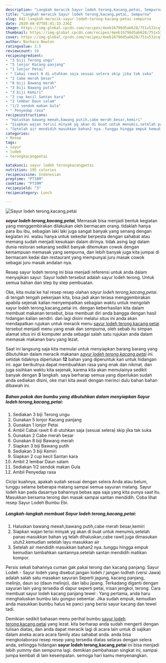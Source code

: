 ```yaml
---
description: "Langkah meracik Sayur lodeh terong,kacang,petai, Sempurna"
title: "Langkah meracik Sayur lodeh terong,kacang,petai, Sempurna"
slug: 842-langkah-meracik-sayur-lodeh-terong-kacang-petai-sempurna
date: 2020-08-07T05:41:33.236Z
image: https://img-global.cpcdn.com/recipes/4eeb16796d5ab628/751x532cq70/sayur-lodeh-terongkacangpetai-foto-resep-utama.jpg
thumbnail: https://img-global.cpcdn.com/recipes/4eeb16796d5ab628/751x532cq70/sayur-lodeh-terongkacangpetai-foto-resep-utama.jpg
cover: https://img-global.cpcdn.com/recipes/4eeb16796d5ab628/751x532cq70/sayur-lodeh-terongkacangpetai-foto-resep-utama.jpg
author: Barbara Newton
ratingvalue: 3.5
reviewcount: 10
recipeingredient:
- "3 biji Terong ungu"
- "5 lonjor Kacang panjang"
- "1 lonjor Petai"
- " Cabai rawit 6 di utuhkan saja sesuai selera skip jika tak suka"
- "2 Cabe merah besar"
- "8 biji Bawang merah"
- "3 biji Bawang putih"
- "3 biji Kemiri"
- "2 cup kecil Santan kara"
- "2 lembar Daun salam"
- "1/2 sendok makan Gula"
- " Penyedap rasa"
recipeinstructions:
- "Haluskan bawang meeah,bawang putih,cabe merah besar,kemiri"
- "Siapkan wajan terisi minyak yg akan di buat untuk menumis,setelah panas masukkan bahan yg telah dihaluskan,cabe rawit juga dimasukan utuh2.kemudian setelah layu masukkan air"
- "Setelah air mendidih masukkan bahan2 nya..tunggu hingga empuk kemudian tambahkan santannya.setelah santan mendidih matikan kompor."
categories:
- Resep
tags:
- sayur
- lodeh
- terongkacangpetai

katakunci: sayur lodeh terongkacangpetai 
nutrition: 195 calories
recipecuisine: Indonesian
preptime: "PT16M"
cooktime: "PT39M"
recipeyield: "3"
recipecategory: Lunch

---
```



![Sayur lodeh terong,kacang,petai](https://img-global.cpcdn.com/recipes/4eeb16796d5ab628/751x532cq70/sayur-lodeh-terongkacangpetai-foto-resep-utama.jpg)

<b><i>sayur lodeh terong,kacang,petai</i></b>, Memasak bisa menjadi bentuk kegiatan yang menggembirakan dilakukan oleh bermacam orang. tidaklah hanya para ibu ibu, sebagian laki laki juga sangat banyak yang senang dengan kegiatan ini. walau hanya untuk sekedar berpesta dengan sahabat atau memang sudah menjadi kesukaan dalam dirinya. tidak asing lagi dalam dunia restoran sekarang sedikit banyak ditemukan cowok dengan kemampuan memasak yang sempurna, dan lebih banyak juga kita jumpai di bermacam kedai dan restaurant yang mempunyai juru masak cowok sebagai juru masak andalan nya.

Resep sayur lodeh terong ini bisa menjadi referensi untuk anda dalam menyajikan sayur. Sayur lodeh tersebut adalah sayur lodeh terong. Untuk semua bahan dan step by step pembuatan.

Oke, kita mulai ke hal resep resep olahan <i>sayur lodeh terong,kacang,petai</i>. di tengah tengah pekerjaan kita, bisa jadi akan terasa menggembirakan apabila sejenak kalian menyempatkan sebagian waktu untuk mengolah sayur lodeh terong,kacang,petai ini. dengan keberhasilan kita dalam membuat makanan tersebut, bisa membuat diri anda bangga dengan hasil hidangan kalian sendiri. dan lagi disini melalui situs ini anda akan mendapatkan rujukan untuk meracik menu <u>sayur lodeh terong,kacang,petai</u> tersebut menjadi menu yang enak dan sempurna, oleh sebab itu simpan alamat situs ini di komputer anda sebagai salah satu rujukan anda dalam memasak makanan baru yang lezat.


Saat ini langsung saja kita memulai untuk menyiapkan barang barang yang dibutuhkan dalam meracik makanan <u><i>sayur lodeh terong,kacang,petai</i></u> ini. setidak tidaknya diperlukan <b>12</b> bahan yang diperuntuk kan untuk hidangan ini. agar berikutnya dapat membuahkan rasa yang enak dan nikmat. dan juga sisihkan waktu kita sejenak, karena kita akan memulainya sedikit banyak dengan <b>3</b> langkah. saya berharap semua yang diperlukan sudah anda sediakan disini, oke mari kita awali dengan merinci dulu bahan bahan dibawah ini.

<!--inarticleads1-->

##### Bahan pokok dan bumbu yang dibutuhkan dalam menyiapkan Sayur lodeh terong,kacang,petai:

1. Sediakan 3 biji Terong ungu
1. Gunakan 5 lonjor Kacang panjang
1. Gunakan 1 lonjor Petai
1. Ambil  Cabai rawit 6 di utuhkan saja (sesuai selera) skip jika tak suka
1. Gunakan 2 Cabe merah besar
1. Gunakan 8 biji Bawang merah
1. Siapkan 3 biji Bawang putih
1. Sediakan 3 biji Kemiri
1. Siapkan 2 cup kecil Santan kara
1. Ambil 2 lembar Daun salam
1. Sediakan 1/2 sendok makan Gula
1. Ambil  Penyedap rasa


Cicipi kuahnya, apakah sudah sesuai dengan selera Anda atau belum, tunggu selama beberapa matang sampai semua sayuran matang. Sayur lodeh kan pada dasarnya bahannya bebas apa saja yang kita punya saat itu. Masukkan bersama terong dan masak sampai santan mendidih. Coba lihat resep Sayur Lodeh Bumbu Ebi. 

<!--inarticleads2-->

##### Langkah-langkah membuat Sayur lodeh terong,kacang,petai:

1. Haluskan bawang meeah,bawang putih,cabe merah besar,kemiri
1. Siapkan wajan terisi minyak yg akan di buat untuk menumis,setelah panas masukkan bahan yg telah dihaluskan,cabe rawit juga dimasukan utuh2.kemudian setelah layu masukkan air
1. Setelah air mendidih masukkan bahan2 nya..tunggu hingga empuk kemudian tambahkan santannya.setelah santan mendidih matikan kompor.


Persis sekali bahannya cuman gak pakai terong dan kacang panjang. Sayur Lodeh - Sayur lodeh yang disebut jangan lodeh / jangan lodheh (versi Jawa) adalah salah satu masakan sayuran Seperti jagung, kacang panjang, melinjo, daun so (daun melinjo), dan labu jipang. Terkadang diganti dengan sayuran lain yang tersedia di dapur seperti petai, irisan jengkol, terong. Cara membuat sayur lodeh kacang panjang tewel : Yang pertama, anda haru menghaluskan bumbu lalu gongso sebentar. Jika sudah empuk, kemudian anda masukkan bumbu halus ke panci yang berisi sayur kacang dan tewel tadi. 

Demikian sedikit bahasan menu perihal bumbu <u>sayur lodeh terong,kacang,petai</u> yang lezat. kita berharap anda sudah mengerti dengan tulisan diatas, dan anda dapat meracik lagi di acara lain untuk di sajikan dalam aneka acara acara family atau sahabat anda. anda bisa mengkolaborasi resep resep yang tersedia diatas selaras dengan selera anda, sehingga hidangan <b>sayur lodeh terong,kacang,petai</b> ini bisa menjadi lebih yummy dan sempurna lagi. demikian pembahasan singkat ini, sampai jumpa kembali di lain kesempatan. semoga hari kamu menyenangkan.
